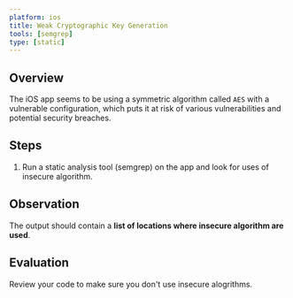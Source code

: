 ```yaml
---
platform: ios
title: Weak Cryptographic Key Generation 
tools: [semgrep]
type: [static]
---
```


## Overview

The iOS app seems to be using a symmetric algorithm called `AES` with a vulnerable configuration, which puts it at risk of various vulnerabilities and potential security breaches.


## Steps

1. Run a static analysis tool (semgrep) on the app and look for uses of insecure algorithm.

## Observation

The output should contain a **list of locations where insecure algorithm are used**.

## Evaluation

Review your code to make sure you don't use insecure alogrithms.
